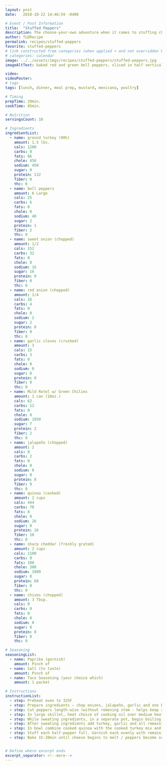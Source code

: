 ```yaml
---
layout: post
date:   2018-10-22 14:46:59 -0400

# Event / Post Information
title:  "Stuffed Peppers"
description: The choose-your-own adventure when it comes to stuffing choices.
author: TLDRecipe
permalink: recipes/stuffed-peppers
favorite: stuffed-peppers
# link constructed from categories (when applied + and not overridden by permalink)
# categories: calendar
image: ../../assets/imgs/recipes/stuffed-peppers/stuffed-peppers.jpg
imageAltText: baked red and green bell peppers, sliced in half vertically, stuffed with ground turkey, quinoa and vegetables

video:
videoPoster:
# tags
tags: [lunch, dinner, meal prep, mustard, mexicana, poultry]

# Timing
prepTime: 20min.
cookTime: 45min.

# Nutrition
servingsCount: 10

# Ingredients
ingredientList:
  - name: ground turkey (90%)
    amount: 1.5 lbs.
    cals: 1200
    carbs: 0
    fats: 66
    chole: 450
    sodium: 450
    sugar: 0
    protein: 132
    fiber: 0
    thc: 0
  - name: bell peppers
    amount: 6 Large
    cals: 25
    carbs: 6
    fats: 0
    chole: 0
    sodium: 40
    sugar: 2
    protein: 1
    fiber: 2
    thc: 0
  - name: sweet onion (chopped)
    amount: 1/2
    cals: 152
    carbs: 32
    fats: 0
    chole: 0
    sodium: 16
    sugar: 16
    protein: 0
    fiber: 0
    thc: 0
  - name: red onion (chopped)
    amount: 1/4
    cals: 16
    carbs: 4
    fats: 0
    chole: 0
    sodium: 2
    sugar: 2
    protein: 0
    fiber: 0
    thc: 0
  - name: garlic cloves (crushed)
    amount: 3
    cals: 15
    carbs: 3
    fats: 0
    chole: 0
    sodium: 0
    sugar: 0
    protein: 0
    fiber: 0
    thc: 0
  - name: Mild Rotel w/ Green Chilies
    amount: 1 can (10oz.)
    cals: 62
    carbs: 12
    fats: 0
    chole: 0
    sodium: 1050
    sugar: 7
    protein: 2
    fiber: 2
    thc: 0
  - name: jalapeño (chopped)
    amount: 2
    cals: 8
    carbs: 2
    fats: 0
    chole: 0
    sodium: 0
    sugar: 0
    protein: 0
    fiber: 0
    thc: 0
  - name: quinoa (cooked)
    amount: 2 cups
    cals: 444
    carbs: 78
    fats: 8
    chole: 0
    sodium: 26
    sugar: 0
    protein: 16
    fiber: 10
    thc: 0
  - name: sharp cheddar (freshly grated)
    amount: 2 cups
    cals: 1100
    carbs: 0
    fats: 100
    chole: 300
    sodium: 1800
    sugar: 0
    protein: 60
    fiber: 0
    thc: 0
  - name: chives (chopped)
    amount: 3 Tbsp.
    cals: 0
    carbs: 0
    fats: 0
    chole: 0
    sodium: 0
    sugar: 0
    protein: 0
    fiber: 0
    thc: 0

# Seasoning
seasoningList:
  - name: Paprika (garnish)
    amount: Pinch of
  - name: Salt (to taste)
    amount: Pinch of
  - name: Taco Seasoning (your choice which)
    amount: 1 packet

# Instructions
instructionList:
  - step: Preheat oven to 325F
  - step: Prepare ingredients — chop onions, jalapeño, garlic and one bell pepper. Drain Rotel and measure out enough quinoa to yield 2 cups - about 1/2 to 3/4 cup dry -  (this can also be replaced with rice or breadcrumbs)
  - step: Cut peppers length-wise (without removing stem - helps keep structural integrity) Remove extra rind and seeds from inside. Lightly coat each pepper (both sides) with olive / cooking oil. Set aside in lined baking sheet.
  - step: In large skillet, heat choice of cooking oil over medium heat. Cook onions, jalapeño, drained Rotel and bell pepper until sweated (6-10min).
  - step: While sweating ingredients, in a separate pot, begin boiling water and start preparing quinoa.
  - step: After sweating ingredients add turkey, garlic and all remaining seasoning. Mix together and cook until meat is browned. Transfer to a bowl while also straining out unnecessary fat.  Taste for salt / seasoning.
  - step: In bowl combine cooked quinoa with the cooked turkey mix and 1-1.5 cups of shredded cheese.
  - step: Stuff each half-pepper full. Garnish each evenly with remaining cheese and a pinch of paprika
  - step: Bake 15-20min until cheese begins to melt / peppers become soft and fully cooked through. Finish on broil for 3-5min or until cheese becomes golden / begins to brown.


# Define where excerpt ends
excerpt_separator: <!--more-->
---
```

